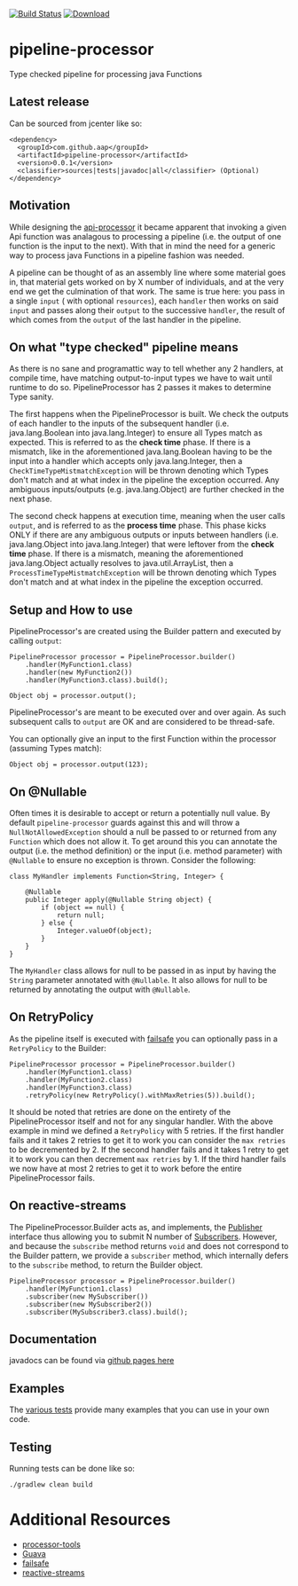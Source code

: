 [![Build Status](https://travis-ci.org/apis-and-processors/pipeline-processor.svg?branch=master)](https://travis-ci.org/apis-and-processors/pipeline-processor)
[![Download](https://api.bintray.com/packages/apis-and-processors/java-libraries/pipeline-processor/images/download.svg) ](https://bintray.com/apis-and-processors/java-libraries/pipeline-processor/_latestVersion)

# pipeline-processor
Type checked pipeline for processing java Functions

## Latest release

Can be sourced from jcenter like so:

    <dependency>
      <groupId>com.github.aap</groupId>
      <artifactId>pipeline-processor</artifactId>
      <version>0.0.1</version>
      <classifier>sources|tests|javadoc|all</classifier> (Optional)
    </dependency>
    
## Motivation

While designing the [api-processor](https://github.com/apis-and-processors/api-processor) it became apparent that invoking a given Api 
function was analagous to processing a pipeline (i.e. the output of one function is the input to the next). With that in mind the need 
for a generic way to process java Functions in a pipeline fashion was needed.

A pipeline can be thought of as an assembly line where some material goes in, that material gets worked on by X number of individuals, and at the very end we get the culmination of that work. The same is true here: you pass in a single `input` ( with optional `resources`), each `handler` then works on said `input` and passes along their `output` to the successive `handler`, the result of which comes from the `output` of the last handler in the pipeline.

## On what "type checked" pipeline means

As there is no sane and programattic way to tell whether any 2 handlers, at compile time, have matching output-to-input types we have 
to wait until runtime to do so. PipelineProcessor has 2 passes it makes to determine Type sanity. 

The first happens when the PipelineProcessor is built. We check the outputs of each handler to the inputs of the subsequent handler 
(i.e. java.lang.Boolean into java.lang.Integer) to ensure all Types match as expected. This is referred to as the __check time__ phase. 
If there is a mismatch, like in the aforementioned java.lang.Boolean having to be the input into a handler which accepts only java.lang.Integer, 
then a `CheckTimeTypeMistmatchException` will be thrown denoting which Types don't match and at what index in the pipeline the exception occurred. 
Any ambiguous inputs/outputs (e.g. java.lang.Object) are further checked in the next phase.

The second check happens at execution time, meaning when the user calls `output`, and is referred to as the __process time__ phase. 
This phase kicks ONLY if there are any ambiguous outputs or inputs between handlers (i.e. java.lang.Object into java.lang.Integer) 
that were leftover from the __check time__ phase. If there is a mismatch, meaning the aforementioned java.lang.Object actually resolves 
to java.util.ArrayList, then a `ProcessTimeTypeMistmatchException` will be thrown denoting which Types don't match and at what index 
in the pipeline the exception occurred.

## Setup and How to use

PipelineProcessor's are created using the Builder pattern and executed by calling `output`:

    PipelineProcessor processor = PipelineProcessor.builder()
        .handler(MyFunction1.class)
        .handler(new MyFunction2())
        .handler(MyFunction3.class).build();
        
    Object obj = processor.output();

PipelineProcessor's are meant to be executed over and over again. As such subsequent calls to `output` are OK and are considered to be thread-safe. 

You can optionally give an input to the first Function within the processor (assuming Types match):

    Object obj = processor.output(123);

## On @Nullable

Often times it is desirable to accept or return a potentially null value. By default `pipeline-processor` guards against this and will throw a `NullNotAllowedException` should a null be passed to or returned from any `Function` which does not allow it. To get around this you can annotate the output (i.e. the method definition) or the input (i.e. method parameter) with `@Nullable` to ensure no exception is thrown. Consider the following:

    class MyHandler implements Function<String, Integer> {
        
        @Nullable
        public Integer apply(@Nullable String object) {
            if (object == null) {
                return null;
            } else {
                Integer.valueOf(object);
            }
        }
    }

The `MyHandler` class allows for null to be passed in as input by having the `String` parameter annotated with `@Nullable`. It also allows for null to be returned by annotating the output with `@Nullable`.

## On RetryPolicy

As the pipeline itself is executed with [failsafe](https://github.com/jhalterman/failsafe) you can optionally pass in a `RetryPolicy` to the Builder:

    PipelineProcessor processor = PipelineProcessor.builder()
        .handler(MyFunction1.class)
        .handler(MyFunction2.class)
        .handler(MyFunction3.class)
        .retryPolicy(new RetryPolicy().withMaxRetries(5)).build();
	
It should be noted that retries are done on the entirety of the PipelineProcessor itself and not for any singular handler. 
With the above example in mind we defined a `RetryPolicy` with 5 retries. If the first handler fails and it takes 2 retries to 
get it to work you can consider the `max retries` to be decremented by 2. If the second handler fails and it takes 1 retry to 
get it to work you can then decrement `max retries` by 1. If the third handler fails we now have at most 2 retries to get it 
to work before the entire PipelineProcessor fails.
    
## On reactive-streams

The PipelineProcessor.Builder acts as, and implements, the [Publisher](https://github.com/reactive-streams/reactive-streams-jvm#1-publisher-code) 
interface thus allowing you to submit N number of [Subscribers](https://github.com/reactive-streams/reactive-streams-jvm#2-subscriber-code).
However, and because the `subscribe` method returns `void` and does not correspond to the Builder pattern, we provide a `subscriber` method, 
which internally defers to the `subscribe` method, to return the Builder object. 

    PipelineProcessor processor = PipelineProcessor.builder()
        .handler(MyFunction1.class)
        .subscriber(new MySubscriber())
        .subscriber(new MySubscriber2())
        .subscriber(MySubscriber3.class).build();

## Documentation

javadocs can be found via [github pages here](https://apis-and-processors.github.io/pipeline-processor/docs/javadoc/)

## Examples

The [various tests](https://github.com/apis-and-processors/pipeline-processor/tree/master/src/test/java/com/github/pipeline/processor) 
provide many examples that you can use in your own code.
    
## Testing

Running tests can be done like so:

    ./gradlew clean build
	
# Additional Resources

* [processor-tools](https://github.com/apis-and-processors/processor-tools)
* [Guava](https://github.com/google/guava/wiki)
* [failsafe](https://github.com/jhalterman/failsafe)
* [reactive-streams](https://github.com/reactive-streams/reactive-streams-jvm)
